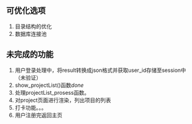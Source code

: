 ## 可优化选项 

1. 目录结构的优化
2. 数据库连接池


## 未完成的功能

1. 用户登录处理中，将result转换成json格式并获取user_id存储至session中（未验证）
2. show_projectList()函数*done*
3. 处理projectList_prosess函数。
3. 对project页面进行渲染，列出项目的列表
4. 打卡功能。。。
5. 用户注册完返回主页